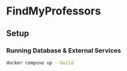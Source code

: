 # FindMyProfessors

## Setup

### Running Database & External Services
```bash
docker compose up --build
```
